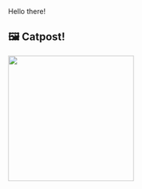 Hello there!



## 🖼️ Catpost!

<sub>
    <img src="https://cdn2.thecatapi.com/images/aA9TWOH5Z.png" height="256">
</sub>

